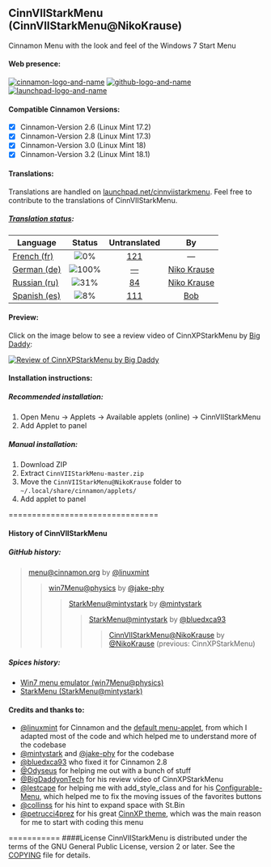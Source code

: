 ## CinnVIIStarkMenu (CinnVIIStarkMenu@NikoKrause)
Cinnamon Menu with the look and feel of the Windows 7 Start Menu

#### Web presence:
[![cinnamon-logo-and-name](https://cloud.githubusercontent.com/assets/8415124/21019403/9d65ad52-bd70-11e6-9f75-9515c81a24a0.png)](https://cinnamon-spices.linuxmint.com/applets)     [![github-logo-and-name](https://cloud.githubusercontent.com/assets/8415124/21019404/9d6a8c0a-bd70-11e6-939f-4436572c8d56.png)](https://github.com/NikoKrause/CinnVIIStarkMenu/)     [![launchpad-logo-and-name](https://cloud.githubusercontent.com/assets/8415124/21019405/9d875a1a-bd70-11e6-93f4-eb5d6595b823.png)](https://launchpad.net/cinnviistarkmenu/)

#### Compatible Cinnamon Versions:
- [x] Cinnamon-Version 2.6 (Linux Mint 17.2)
- [x] Cinnamon-Version 2.8 (Linux Mint 17.3)
- [x] Cinnamon-Version 3.0 (Linux Mint 18)
- [x] Cinnamon-Version 3.2 (Linux Mint 18.1)

#### Translations:

Translations are handled on [launchpad.net/cinnviistarkmenu](https://launchpad.net/cinnviistarkmenu).
Feel free to contribute to the translations of CinnVIIStarkMenu.

##### [Translation status](https://translations.launchpad.net/cinnviistarkmenu/trunk/+pots/cinnviistarkmenu/):

Language | Status | Untranslated | By
--------------|:--------:|:----------------:|:---:
[French (fr)](https://translations.launchpad.net/cinnviistarkmenu/trunk/+pots/cinnviistarkmenu/fr)  | ![0%](http://progressed.io/bar/0) | [121](https://translations.launchpad.net/cinnviistarkmenu/trunk/+pots/cinnviistarkmenu/fr/+translate?show=untranslated) | &mdash;
[German (de)](https://translations.launchpad.net/cinnviistarkmenu/trunk/+pots/cinnviistarkmenu/de)  | ![100%](http://progressed.io/bar/100) | [&mdash;](https://translations.launchpad.net/cinnviistarkmenu/trunk/+pots/cinnviistarkmenu/de/+translate?show=untranslated) | [Niko Krause](https://launchpad.net/~nikokrause)
[Russian (ru)](https://translations.launchpad.net/cinnviistarkmenu/trunk/+pots/cinnviistarkmenu/ru) | ![31%](http://progressed.io/bar/31) | [84](https://translations.launchpad.net/cinnviistarkmenu/trunk/+pots/cinnviistarkmenu/ru/+translate?show=untranslated) | [Niko Krause](https://launchpad.net/~nikokrause)
[Spanish (es)](https://translations.launchpad.net/cinnviistarkmenu/trunk/+pots/cinnviistarkmenu/es) | ![8%](http://progressed.io/bar/8) | [111](https://translations.launchpad.net/cinnviistarkmenu/trunk/+pots/cinnviistarkmenu/es/+translate?show=untranslated) | [Bob](https://launchpad.net/~basura1-p)

#### Preview:
Click on the image below to see a review video of CinnXPStarkMenu by [Big Daddy](https://www.youtube.com/channel/UCtZRKfyvx7GUEi-Lr7f4Nxg):

[![Review of CinnXPStarkMenu by Big Daddy](https://cloud.githubusercontent.com/assets/8415124/20908908/6d108a24-bb58-11e6-8d88-112f7250d630.png)](https://www.youtube.com/watch?v=OmUpLNsWgC4)

#### Installation instructions:

##### Recommended installation:
1. Open Menu -> Applets -> Available applets (online) -> CinnVIIStarkMenu
2. Add Applet to panel

##### Manual installation:
1. Download ZIP
2. Extract `CinnVIIStarkMenu-master.zip`
3. Move the `CinnVIIStarkMenu@NikoKrause` folder to `~/.local/share/cinnamon/applets/`
4. Add applet to panel

================================
#### History of CinnVIIStarkMenu

##### GitHub history:
> [menu@cinnamon.org](https://github.com/linuxmint/Cinnamon/tree/master/files/usr/share/cinnamon/applets/menu%40cinnamon.org) by [@linuxmint](https://github.com/linuxmint) <br />
>>[win7Menu@physics](https://github.com/jake-phy/win7Menu) by [@jake-phy](https://github.com/jake-phy) <br />
>>>[StarkMenu@mintystark](https://github.com/mintystark/starkmenu) by [@mintystark](https://github.com/mintystark) <br />
>>>>[StarkMenu@mintystark](https://github.com/bluedxca93/starkmenu) by [@bluedxca93](https://github.com/bluedxca93) <br />
>>>>>[CinnVIIStarkMenu@NikoKrause](https://github.com/NikoKrause/CinnVIIStarkMenu) by [@NikoKrause](https://github.com/NikoKrause) (previous: CinnXPStarkMenu)

##### Spices history:
* [Win7 menu emulator (win7Menu@physics)](https://cinnamon-spices.linuxmint.com/applets/view/84)
* [StarkMenu (StarkMenu@mintystark)](https://cinnamon-spices.linuxmint.com/applets/view/168)

#### Credits and thanks to:
* [@linuxmint](https://github.com/linuxmint) for Cinnamon and the [default menu-applet](https://github.com/linuxmint/Cinnamon/tree/master/files/usr/share/cinnamon/applets/menu%40cinnamon.org), from which I adapted most of the code and which helped me to understand more of the codebase
* [@mintystark](https://github.com/mintystark) and [@jake-phy](https://github.com/jake-phy) for the codebase
* [@bluedxca93](https://github.com/bluedxca93) who fixed it for Cinnamon 2.8
* [@Odyseus](https://github.com/Odyseus) for helping me out with a bunch of stuff
* [@BigDaddyonTech](https://github.com/BigDaddyonTech) for his review video of CinnXPStarkMenu
* [@lestcape](https://github.com/lestcape) for helping me with add_style_class and for his [Configurable-Menu](https://github.com/lestcape/Configurable-Menu), which helped me to fix the moving issues of the favorites buttons
* [@collinss](https://github.com/collinss) for his hint to expand space with St.Bin
* [@petrucci4prez](https://github.com/petrucci4prez) for his great [CinnXP theme](https://github.com/petrucci4prez/CinnXP), which was the main reason for me to start with coding this menu


===========
####License
CinnVIIStarkMenu is distributed under the terms of the GNU General Public License, version 2 or later.
See the [COPYING](https://github.com/NikoKrause/CinnVIIStarkMenu/blob/master/COPYING) file for details.
